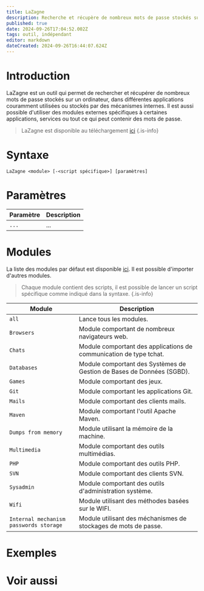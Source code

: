 ```yaml
---
title: LaZagne
description: Recherche et récupère de nombreux mots de passe stockés sur un ordinateur, dans différentes applications couramment utilisées ou stockés par des mécanismes internes.
published: true
date: 2024-09-26T17:04:52.002Z
tags: outil, indépendant
editor: markdown
dateCreated: 2024-09-26T16:44:07.624Z
---
```


# Introduction

LaZagne est un outil qui permet de rechercher et récupérer de nombreux mots de passe stockés sur un ordinateur, dans différentes applications couramment utilisées ou stockés par des mécanismes internes. Il est aussi possible d'utiliser des modules externes spécifiques à certaines applications, services ou tout ce qui peut contenir des mots de passe.

> LaZagne est disponible au téléchargement [ici](https://github.com/AlessandroZ/LaZagne)
{.is-info}

# Syntaxe

`LaZagne <module> [-<script spécifique>] [paramètres]`

# Paramètres

| Paramètre | Description |
| --------- | ----------- |
| `...`     | ...         |

# Modules

La liste des modules par défaut est disponible [ici](https://github.com/AlessandroZ/LaZagne?tab=readme-ov-file#supported-software). Il est possible d'importer d'autres modules.

> Chaque module contient des scripts, il est possible de lancer un script spécifique comme indiqué dans la syntaxe.
{.is-info}


| Module | Description |
| --------- | ----------- |
| `all`     | Lance tous les modules.        |
| `Browsers`     | Module comportant de nombreux navigateurs web.        |
| `Chats`     | Module comportant des applications de communication de type tchat.          |
| `Databases`     | Module comportant des Systèmes de Gestion de Bases de Données (SGBD).          |
| `Games`     | Module comportant des jeux.          |
| `Git`     | Module comportant les applications Git.          |
| `Mails`     | Module comportant des clients mails.          |
| `Maven`     | Module comportant l'outil Apache Maven.          |
| `Dumps from memory`     | Module utilisant la mémoire de la machine.        |
| `Multimedia`     | Module comportant des outils multimédias.        |
| `PHP`     | Module comportant des outils PHP.       |
| `SVN`     | Module comportant des clients SVN.       |
| `Sysadmin`     | Module comportant des outils d'administration système.          |
| `Wifi`     | Module utilisant des méthodes basées sur le WIFI.         |
| `Internal mechanism passwords storage`     | Module utilisant des méchanismes de stockages de mots de passe.          |

# Exemples

# Voir aussi
